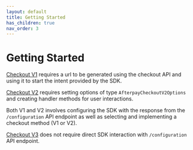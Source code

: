 ```yaml
---
layout: default
title: Getting Started
has_children: true
nav_order: 3
---
```


# Getting Started

[Checkout V1][checkout-v1] requires a url to be generated using the checkout API and using it to start the intent provided by the SDK. 

[Checkout V2][checkout-v2] requires setting options of type `AfterpayCheckoutV2Options` and creating handler methods for user interactions.

Both V1 and V2 involves configuring the SDK with the response from the `/configuration` API endpoint as well as selecting and implementing a checkout method (V1 or V2).

[Checkout V3][checkout-v3] does not require direct SDK interaction with `/configuration` API endpoint.

[checkout-v1]: checkout-v1
[checkout-v2]: checkout-v2
[checkout-v3]: checkout-v3
